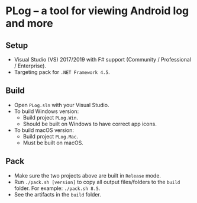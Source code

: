 PLog &ndash; a tool for viewing Android log and more
===

## Setup
* Visual Studio (VS) 2017/2019 with F# support (Community / Professional / Enterprise).
* Targeting pack for `.NET Framework 4.5`.

## Build
* Open `PLog.sln` with your Visual Studio.
* To build Windows version:
    * Build project `PLog.Win`.
    * Should be built on Windows to have correct app icons.
* To build macOS version:
    * Build project `PLog.Mac`.
    * Must be built on macOS.

## Pack
* Make sure the two projects above are built in `Release` mode.
* Run `./pack.sh [version]` to copy all output files/folders to the `build` folder. For example: `./pack.sh 8.5`.
* See the artifacts in the `build` folder.
